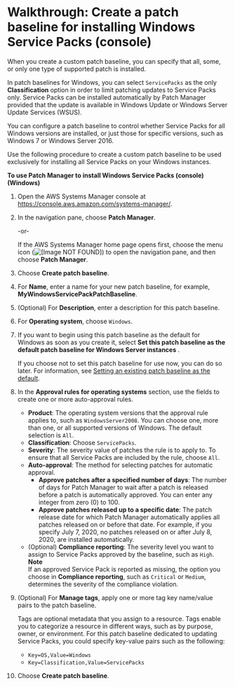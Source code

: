 # Walkthrough: Create a patch baseline for installing Windows Service Packs \(console\)<a name="service-pack-patch-walkthrough"></a>

When you create a custom patch baseline, you can specify that all, some, or only one type of supported patch is installed\.

In patch baselines for Windows, you can select `ServicePacks` as the only **Classification** option in order to limit patching updates to Service Packs only\. Service Packs can be installed automatically by Patch Manager provided that the update is available in Windows Update or Windows Server Update Services \(WSUS\)\.

You can configure a patch baseline to control whether Service Packs for all Windows versions are installed, or just those for specific versions, such as Windows 7 or Windows Server 2016\. 

Use the following procedure to create a custom patch baseline to be used exclusively for installing all Service Packs on your Windows instances\. 

**To use Patch Manager to install Windows Service Packs \(console\) \(Windows\)**

1. Open the AWS Systems Manager console at [https://console\.aws\.amazon\.com/systems\-manager/](https://console.aws.amazon.com/systems-manager/)\.

1. In the navigation pane, choose **Patch Manager**\.

   \-or\-

   If the AWS Systems Manager home page opens first, choose the menu icon \(![\[Image NOT FOUND\]](http://docs.aws.amazon.com/systems-manager/latest/userguide/images/menu-icon-small.png)\) to open the navigation pane, and then choose **Patch Manager**\.

1. Choose **Create patch baseline**\. 

1. For **Name**, enter a name for your new patch baseline, for example, **MyWindowsServicePackPatchBaseline**\.

1. \(Optional\) For **Description**, enter a description for this patch baseline\.

1. For **Operating system**, choose `Windows`\.

1. If you want to begin using this patch baseline as the default for Windows as soon as you create it, select **Set this patch baseline as the default patch baseline for Windows Server instances** \.

   If you choose not to set this patch baseline for use now, you can do so later\. For information, see [Setting an existing patch baseline as the default](set-default-patch-baseline.md)\.

1. In the **Approval rules for operating systems** section, use the fields to create one or more auto\-approval rules\.
   + **Product**: The operating system versions that the approval rule applies to, such as `WindowsServer2008`\. You can choose one, more than one, or all supported versions of Windows\. The default selection is `All`\.
   + **Classification**: Choose `ServicePacks`\. 
   + **Severity**: The severity value of patches the rule is to apply to\. To ensure that all Service Packs are included by the rule, choose `All`\. 
   + **Auto\-approval**: The method for selecting patches for automatic approval\.
     + **Approve patches after a specified number of days**: The number of days for Patch Manager to wait after a patch is released before a patch is automatically approved\. You can enter any integer from zero \(0\) to 100\.
     + **Approve patches released up to a specific date**: The patch release date for which Patch Manager automatically applies all patches released on or before that date\. For example, if you specify July 7, 2020, no patches released on or after July 8, 2020, are installed automatically\.
   + \(Optional\) **Compliance reporting**: The severity level you want to assign to Service Packs approved by the baseline, such as `High`\.
**Note**  
If an approved Service Pack is reported as missing, the option you choose in **Compliance reporting**, such as `Critical` or `Medium`, determines the severity of the compliance violation\.

1. \(Optional\) For **Manage tags**, apply one or more tag key name/value pairs to the patch baseline\.

   Tags are optional metadata that you assign to a resource\. Tags enable you to categorize a resource in different ways, such as by purpose, owner, or environment\. For this patch baseline dedicated to updating Service Packs, you could specify key\-value pairs such as the following:
   + `Key=OS,Value=Windows`
   + `Key=Classification,Value=ServicePacks`

1. Choose **Create patch baseline**\.